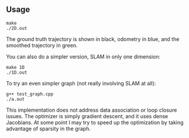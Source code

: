 ## Usage

```
make
./2D.out
```

The ground truth trajectory is shown in black, odometry in blue, and the smoothed trajectory in green.

You can also do a simpler version, SLAM in only one dimension:

```
make 1D
./1D.out
```

To try an even simpler graph (not really involving SLAM at all):

```
g++ test_graph.cpp
./a.out
```

This implementation does not address data association or loop closure issues. The optimizer is simply gradient descent, and it uses dense Jacobians. At some point I may try to speed up the optimization by taking advantage of sparsity in the graph.
